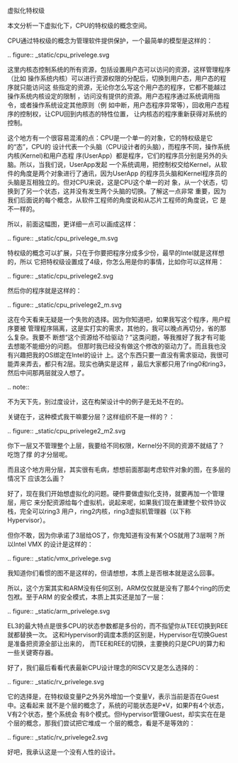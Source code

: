     
虚拟化特权级

本文分析一下虚拟化下，CPU的特权级的概念空间。

CPU通过特权级的概念为管理软件提供保护，一个最简单的模型是这样的：

.. figure:: _static/cpu_privelege.svg

这里内核态控制系统的所有资源，包括设置用户态可以访问的资源，这样管理程序（比如
操作系统内核）可以进行资源权限的分配后，切换到用户态，用户态的程序就只能访问这
些指定的资源，无论你怎么写这个用户态的程序，它都不能越过操作系统内核设定的限制
，访问没有提供的资源。用户态程序通过系统调用指令，或者操作系统设定其他原则（例
如中断，用户态程序异常等），回收用户态程序的控制权，让CPU回到内核态的特性位置，
让内核态的程序重新获得对系统的控制。

这个地方有一个很容易混淆的点：CPU是一个单一的对象，它的特权级是它的“态”，CPU的
设计代表一个头脑（CPU设计者的头脑），而程序不同，操作系统内核(Kernel)和用户态程
序(UserApp）都是程序，它们的程序员分别是另外的头脑。所以，当我们说，UserApp发起
一个系统调用，把控制权交给Kernel，从软件的角度是两个对象进行了通讯，因为UserApp
的程序员头脑和Kernel程序员的头脑是互相独立的。但对CPU来说，这是CPU这个单一的对
象，从一个状态，切换到了另一个状态，这并没有发生两个头脑的切换。了解这一点非常
重要，因为我们后面说的每个概念，从软件工程师的角度说和从芯片工程师的角度说，它
是不一样的。

所以，前面这幅图，更详细一点可以画成这样：

.. figure:: _static/cpu_privelege_m.svg
  
特权级的概念可以扩展，只在于你要把程序分成多少份，最早的Intel就是这样想的，所以
它把特权级设置成了4级，你怎么用是你的事情，比如你可以这样用：

.. figure:: _static/cpu_privelege2.svg

然后你的程序就是这样的：

.. figure:: _static/cpu_privelege2_m.svg

这在今天看来无疑是一个失败的选择。因为你知道吧，如果我写这个程序，用户程序要被
管理程序隔离，这是实打实的需求，其他的，我可以晚点再切分，省的那么复杂。我要不
断想“这个资源给不给驱动？”这类问题，等我推好了我才有可能去想能不能细分的问题。
但那时我已经没有做这个修改的驱动力了。而且我也没有兴趣把我的OS绑定在Intel的设计
上。这个东西只要一直没有需求驱动，我很可能弄来弄去，都只有2层。现实也确实是这样
，最后大家都只用了ring0和ring3，然后中间那两层就没人想了。

.. note::
  
  不为天下先，别过度设计，这在构架设计中的例子是无处不在的。

关键在于，这种模式我干嘛要分层？这样组织不是一样的？：

.. figure:: _static/cpu_privelege2_m2.svg

你下一层又不管理整个上层，我要给不同权限，Kernel分不同的资源不就结了？吃饱了撑
的才分层呢。

而且这个地方用分层，其实很有毛病，想想前面那副考虑软件对象的图，在多层的情况下
应该怎么画？

好了，现在我们开始想虚拟化的问题。硬件要做虚拟化支持，就要再加一个管理层，用它
来分配资源给每个虚拟机，说起来呢，如果我们现在重建整个软件协议栈，完全可以ring3
用户，ring2内核，ring3虚拟机管理器（以下称Hypervisor）。

但你不敢，因为你承诺了3层给OS了，你鬼知道有没有某个OS就用了3层啊？所以Intel VMX
的设计是这样的：

.. figure:: _static/vmx_privelege.svg

我知道你们看惯的图不是这样的，但请想想，本质上是否根本就是这么回事。

所以，这个方案其实和ARM没有任何区别，ARM仅仅就是没有了那4个ring的历史包袱。至于ARM
的安全模式，本质上其实还是加了一层：

.. figure:: _static/arm_privelege.svg

EL3的最大特点是很多CPU的状态参数都是多份的，而不指望你从TEE切换到REE就都替换一次。
这和Hypervisor的调度本质的区别是，Hypervisor在切换Guest是准备把资源全部让出来的，
而TEE和REE的切换，主要换的只是CPU的算力和一些关键寄存器。

好了，我们最后看看代表最新CPU设计理念的RISCV又是怎么选择的：

.. figure:: _static/rv_privelege.svg

它的选择是，在特权级变量P之外另外增加一个变量V，表示当前是否在Guest中。这看起来
就不是个层的概念了，系统的可能状态是P*V，如果P有4个状态，V有2个状态，整个系统会
有8个模式。但Hypervisor管理Guest，却实实在在是个层的概念，那我们尝试把它堆成一
个层的概念，看是不是等效的：

.. figure:: _static/rv_privelege2.svg

好吧，我承认这是一个没有人性的设计。

